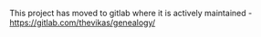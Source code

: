 This project has moved to gitlab where it is actively maintained - https://gitlab.com/thevikas/genealogy/
